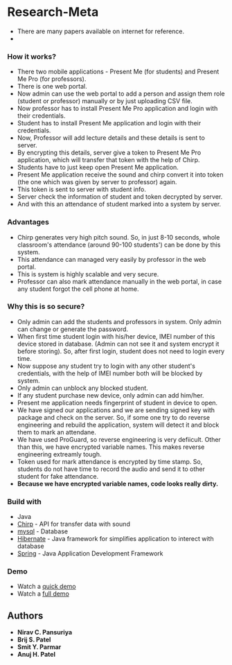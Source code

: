 # Research-Meta

- There are many papers available on internet for reference.
- 
 

### How it works?

- There two mobile applications - Present Me (for students) and Present Me Pro (for professors).
- There is one web portal.
- Now admin can use the web portal to add a person and assign them role (student or professor) manually or by just uploading CSV file.
- Now professor has to install Present Me Pro application and login with their credentials.
- Student has to install Present Me application and login with their credentials.
- Now, Professor will add lecture details and these details is sent to server.
- By encrypting this details, server give a token to Present Me Pro application, which will transfer that token with the help of Chirp.
- Students have to just keep open Present Me application.
- Present Me application receive the sound and chirp convert it into token (the one which was given by server to professor) again.
- This token is sent to server with student info.
- Server check the information of student and token decrypted by server.
- And with this an attendance of student marked into a system by server.


### Advantages

- Chirp generates very high pitch sound. So, in just 8-10 seconds, whole classroom's attendance (around 90-100 students') can be done by this system.
- This attendance can managed very easily by professor in the web portal.
- This is system is highly scalable and very secure.
- Professor can also mark attendance manually in the web portal, in case any student forgot the cell phone at home.


### Why this is so secure?

- Only admin can add the students and professors in system. Only admin can change or generate the password.
- When first time student login with his/her device, IMEI number of this device stored in database. (Admin can not see it and system encrypt it before storing). So, after first login, student does not need to login every time.
- Now suppose any student try to login with any other student's credentials, with the help of IMEI number both will be blocked by system.
- Only admin can unblock any blocked student.
- If any student purchase new device, only admin can add him/her.
- Present me application needs fingerprint of student in device to open.
- We have signed our applications and we are sending signed key with package and check on the server. So, if some one try to do reverse engineering and rebuild the application, system will detect it and block them to mark an attendane.
- We have used ProGuard, so reverse engineering is very defiicult. Other than this, we have encrypted variable names. This makes reverse engineering extreamly tough.
- Token used for mark attendance is encrypted by time stamp. So, students do not have time to record the audio and send it to other student for fake attendance.
- **Because we have encrypted variable names, code looks really dirty.**


### Build with

- Java
- [Chirp](https://github.com/chirp) - API for transfer data with sound
- [mysql](https://www.mysql.com/) - Database
- [Hibernate](https://hibernate.org/) - Java framework for simplifies application to interect with database
- [Spring](https://spring.io/) - Java Application Development Framework


### Demo

- Watch a [quick demo](https://drive.google.com/file/d/1X4Jkzv1MU37NBFuVUGwuuBEZYH0ey0Q4/view?t=08m29s)
- Watch a [full demo](https://drive.google.com/file/d/1X4Jkzv1MU37NBFuVUGwuuBEZYH0ey0Q4/view)


## Authors

* **Nirav C. Pansuriya**
* **Brij S. Patel**
* **Smit Y. Parmar**
* **Anuj H. Patel** 

